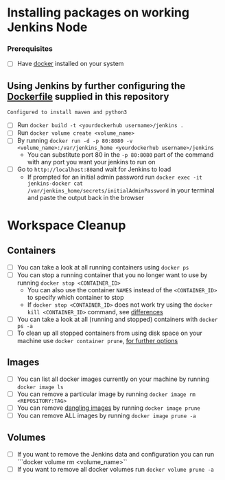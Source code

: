 # Installing packages on working Jenkins Node

### Prerequisites 
- [ ] Have [docker](https://docs.docker.com/engine/install/) installed on your system

## Using Jenkins by further configuring the [Dockerfile](https://docs.docker.com/develop/develop-images/dockerfile_best-practices/) supplied in this repository
`Configured to install maven and python3`
- [ ] Run ```docker build -t <yourdockerhub username>/jenkins .```
- [ ] Run ```docker volume create <volume_name>```
- [ ] By running ```docker run -d -p 80:8080 -v <volume_name>:/var/jenkins_home <yourdockerhub username>/jenkins```
  - You can substitute port 80 in the ```-p 80:8080``` part of the command with any port you want your jenkins to run on
- [ ] Go to ```http://localhost:80```and wait for Jenkins to load
  - If prompted for an initial admin password run ```docker exec -it jenkins-docker cat /var/jenkins_home/secrets/initialAdminPassword``` in your terminal and paste the output back in the browser


# Workspace Cleanup
## Containers 
- [ ] You can take a look at all running containers using ```docker ps``` 
- [ ] You can stop a running container that you no longer want to use by running ```docker stop <CONTAINER_ID>```
  - You can also use the container `NAMES` instead of the ```<CONTAINER_ID>``` to specify which container to stop
  - If ```docker stop <CONTAINER_ID>``` does not work try using the ```docker kill <CONTAINER_ID>``` command, see [differences](https://www.baeldung.com/ops/docker-stop-vs-kill) 
- [ ] You can take a look at all (running and stopped) containers with ```docker ps -a``` 
- [ ] To clean up all stopped containers from using disk space on your machine use ```docker container prune```, [for further options](https://docs.docker.com/engine/reference/commandline/container_prune/)
## Images
- [ ] You can list all docker images currently on your machine by running ```docker image ls```
- [ ] You can remove a particular image by running ```docker image rm <REPOSITORY:TAG>```
- [ ] You can remove [dangling images](https://docs.docker.com/config/pruning/) by running ```docker image prune```
- [ ] You can remove ALL images by running ```docker image prune -a```
## Volumes
- [ ] If you want to remove the Jenkins data and configuration you can run ```docker volume rm <volume_name>``
- [ ] If you want to remove all docker volumes run ```docker volume prune -a```